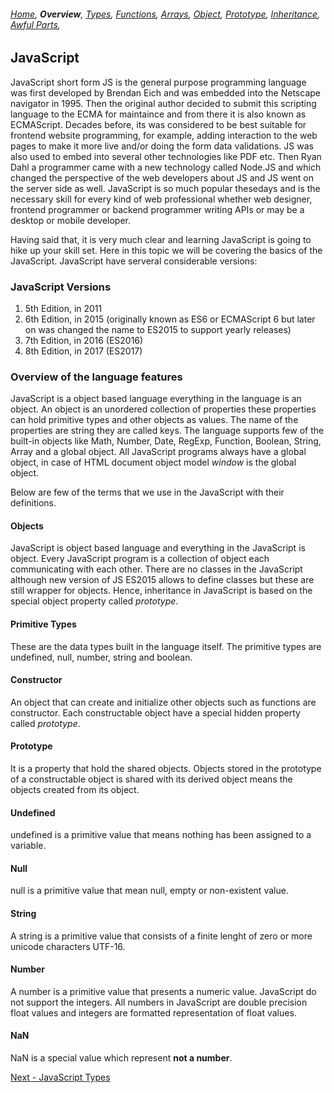 ###### *[Home](https://tashbalrai.github.io)*, **Overview**, [Types](/js/types.html), [Functions](/js/functions.html), [Arrays](/js/arrays.html), [Object](/js/object.html), [Prototype](/js/proto.html), [Inheritance](/js/inheritance.html), [Awful Parts](/js/awful.html),

## JavaScript

JavaScript short form JS is the general purpose programming language was first developed by Brendan Eich and was embedded into the Netscape navigator in 1995. Then the original author decided to submit this scripting language to the ECMA for maintaince and from there it is also known as ECMAScript. Decades before, its was considered to be best suitable for frontend website programming, for example, adding interaction to the web pages to make it more live and/or doing the form data validations. JS was also used to embed into several other technologies like PDF etc. Then Ryan Dahl a programmer came with a new technology called Node.JS and which changed the perspective of the web developers about JS and JS went on the server side as well. JavaScript is so much popular thesedays and is the necessary skill for every kind of web professional whether web designer, frontend programmer or backend programmer writing APIs or may be a desktop or mobile developer.

Having said that, it is very much clear and learning JavaScript is going to hike up your skill set. Here in this topic we will be covering the basics of the JavaScript. JavaScript have serveral considerable versions:

### JavaScript Versions
1. 5th Edition, in 2011
2. 6th Edition, in 2015 (originally known as ES6 or ECMAScript 6 but later on was changed the name to ES2015 to support yearly releases)
3. 7th Edition, in 2016 (ES2016)
4. 8th Edition, in 2017 (ES2017)

### Overview of the language features
JavaScript is a object based language everything in the language is an object. An object is an unordered collection of properties these properties can hold primitive types and other objects as values. The name of the properties are string they are called keys. The language supports few of the built-in objects like Math, Number, Date, RegExp, Function, Boolean, String, Array and a global object. All JavaScript programs always have a global object, in case of HTML document object model *window* is the global object.

Below are few of the terms that we use in the JavaScript with their definitions.

#### Objects
JavaScript is object based language and everything in the JavaScript is object. Every JavaScript program is a collection of object each communicating with each other. There are no classes in the JavaScript although new version of JS ES2015 allows to define classes but these are still wrapper for objects. Hence, inheritance in JavaScript is based on the special object property called *prototype*.

#### Primitive Types
These are the data types built in the language itself. The primitive types are undefined, null, number, string and boolean.

#### Constructor
An object that can create and initialize other objects such as functions are constructor. Each constructable object have a special hidden property called *prototype*.

#### Prototype
It is a property that hold the shared objects. Objects stored in the prototype of a constructable object is shared with its derived object means the objects created from its object.

#### Undefined
undefined is a primitive value that means nothing has been assigned to a variable.

#### Null
null is a primitive value that mean null, empty or non-existent value.

#### String
A string is a primitive value that consists of a finite lenght of zero or more unicode characters UTF-16.

#### Number
A number is a primitive value that presents a numeric value. JavaScript do not support the integers. All numbers in JavaScript are double precision float values and integers are formatted representation of float values.

#### NaN
NaN is a special value which represent **not a number**.

[Next - JavaScript Types](/js/types.html)

